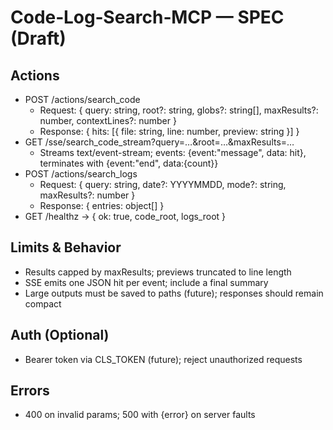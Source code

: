 # Code‑Log‑Search‑MCP — SPEC (Draft)

## Actions
- POST /actions/search_code
  - Request: { query: string, root?: string, globs?: string[], maxResults?: number, contextLines?: number }
  - Response: { hits: [{ file: string, line: number, preview: string }] }
- GET /sse/search_code_stream?query=…&root=…&maxResults=…
  - Streams text/event-stream; events: {event:"message", data: hit}, terminates with {event:"end", data:{count}}
- POST /actions/search_logs
  - Request: { query: string, date?: YYYYMMDD, mode?: string, maxResults?: number }
  - Response: { entries: object[] }
- GET /healthz → { ok: true, code_root, logs_root }

## Limits & Behavior
- Results capped by maxResults; previews truncated to line length
- SSE emits one JSON hit per event; include a final summary
- Large outputs must be saved to paths (future); responses should remain compact

## Auth (Optional)
- Bearer token via CLS_TOKEN (future); reject unauthorized requests

## Errors
- 400 on invalid params; 500 with {error} on server faults
